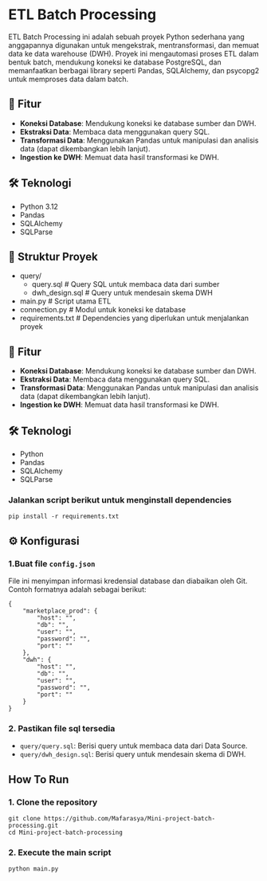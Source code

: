 # ETL Batch Processing

ETL Batch Processing ini adalah sebuah proyek Python sederhana yang anggapannya digunakan untuk mengekstrak, mentransformasi, dan memuat data ke data warehouse (DWH). Proyek ini mengautomasi proses ETL dalam bentuk batch, mendukung koneksi ke database PostgreSQL, dan memanfaatkan berbagai library seperti Pandas, SQLAlchemy, dan psycopg2 untuk memproses data dalam batch.


## 🚀 Fitur
- **Koneksi Database**: Mendukung koneksi ke database sumber dan DWH.
- **Ekstraksi Data**: Membaca data menggunakan query SQL.
- **Transformasi Data**: Menggunakan Pandas untuk manipulasi dan analisis data (dapat dikembangkan lebih lanjut).
- **Ingestion ke DWH**: Memuat data hasil transformasi ke DWH.



## 🛠️ Teknologi
- Python 3.12
- Pandas
- SQLAlchemy
- SQLParse
  

## 📂 Struktur Proyek
- query/ 
    - query.sql # Query SQL untuk membaca data dari sumber 
    - dwh_design.sql # Query untuk mendesain skema DWH 
- main.py # Script utama ETL 
- connection.py # Modul untuk koneksi ke database 
- requirements.txt # Dependencies yang diperlukan untuk menjalankan proyek


## 🚀 Fitur
- **Koneksi Database**: Mendukung koneksi ke database sumber dan DWH.
- **Ekstraksi Data**: Membaca data menggunakan query SQL.
- **Transformasi Data**: Menggunakan Pandas untuk manipulasi dan analisis data (dapat dikembangkan lebih lanjut).
- **Ingestion ke DWH**: Memuat data hasil transformasi ke DWH.



## 🛠️ Teknologi
- Python
- Pandas
- SQLAlchemy
- SQLParse


### Jalankan script berikut untuk menginstall dependencies
```
pip install -r requirements.txt
```



## ⚙️ Konfigurasi
### 1.Buat file `config.json`
File ini menyimpan informasi kredensial database dan diabaikan oleh Git. 
Contoh formatnya adalah sebagai berikut:
```
{
    "marketplace_prod": {
        "host": "",
        "db": "",
        "user": "",
        "password": "",
        "port": ""
    },
    "dwh": {
        "host": "",
        "db": "",
        "user": "",
        "password": "",
        "port": ""
    }
}
```

### 2. Pastikan file sql tersedia
- `query/query.sql`: Berisi query untuk membaca data dari Data Source.
- `query/dwh_design.sql`: Berisi query untuk mendesain skema di DWH.

 

## How To Run
### 1. Clone the repository
```
git clone https://github.com/Mafarasya/Mini-project-batch-processing.git
cd Mini-project-batch-processing
```
### 2. Execute the main script
```
python main.py
```
